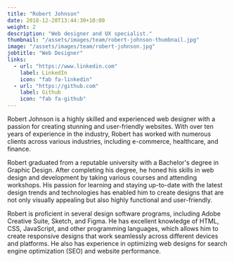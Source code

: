 ```yaml
---
title: "Robert Johnson"
date: 2018-12-20T13:44:30+10:00
weight: 2
description: "Web designer and UX specialist."
thumbnail: "/assets/images/team/robert-johnson-thumbnail.jpg"
image: "/assets/images/team/robert-johnson.jpg"
jobtitle: "Web Designer"
links:
  - url: "https://www.linkedin.com"
    label: LinkedIn
    icon: "fab fa-linkedin"
  - url: "https://github.com"
    label: Github
    icon: "fab fa-github"
---
```


Robert Johnson is a highly skilled and experienced web designer with a passion for creating stunning and user-friendly websites. With over ten years of experience in the industry, Robert has worked with numerous clients across various industries, including e-commerce, healthcare, and finance.

Robert graduated from a reputable university with a Bachelor's degree in Graphic Design. After completing his degree, he honed his skills in web design and development by taking various courses and attending workshops. His passion for learning and staying up-to-date with the latest design trends and technologies has enabled him to create designs that are not only visually appealing but also highly functional and user-friendly.

Robert is proficient in several design software programs, including Adobe Creative Suite, Sketch, and Figma. He has excellent knowledge of HTML, CSS, JavaScript, and other programming languages, which allows him to create responsive designs that work seamlessly across different devices and platforms. He also has experience in optimizing web designs for search engine optimization (SEO) and website performance.